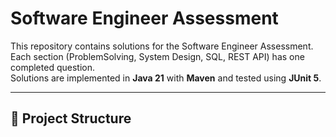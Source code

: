 # Software Engineer Assessment

This repository contains solutions for the Software Engineer Assessment.  
Each section (ProblemSolving, System Design, SQL, REST API) has one completed question.  
Solutions are implemented in **Java 21** with **Maven** and tested using **JUnit 5**.

---

## 📂 Project Structure
